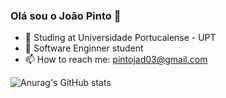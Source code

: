 ### Olá sou o João Pinto  👋


- 🔭 Studing at Universidade Portucalense - UPT
- 🌱 Software Enginner student
- 📫 How to reach me: pintojad03@gmail.com


![Anurag's GitHub stats](https://github-readme-stats.vercel.app/api?username=joaopinto15&theme=dark&show_icons=true)
